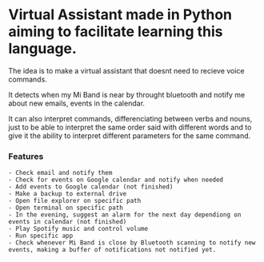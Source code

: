 # Virtual Assistant made in Python aiming to facilitate learning this language.
The idea is to make a virtual assistant that doesnt need to recieve voice commands.

It detects when my Mi Band is near by throught bluetooth and notify me about new emails, events in the calendar.

It can also interpret commands, differenciating between verbs and nouns, just to be able to interpret the same order said with different words and to give it the ability to interpret different parameters for the same command.

### Features
    - Check email and notify them
    - Check for events on Google calendar and notify when needed
    - Add events to Google calendar (not finished)
    - Make a backup to external drive
    - Open file explorer on specific path
    - Open terminal on specific path
    - In the evening, suggest an alarm for the next day dependiong on events in calendar (not finished)
    - Play Spotify music and control volume
    - Run specific app
    - Check whenever Mi Band is close by Bluetooth scanning to notify new events, making a buffer of notifications not notified yet.
